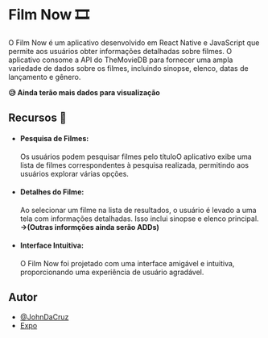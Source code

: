 
# Film Now 🎞️

O Film Now é um aplicativo desenvolvido em React Native e JavaScript que permite aos usuários obter informações detalhadas sobre filmes. O aplicativo consome a API do TheMovieDB para fornecer uma ampla variedade de dados sobre os filmes, incluindo sinopse, elenco, datas de lançamento e gênero.

**😥 Ainda terão mais dados para visualização**



## Recursos 🚀

- #### Pesquisa de Filmes: 
    Os usuários podem pesquisar filmes pelo títuloO aplicativo exibe uma lista de filmes correspondentes à pesquisa realizada, permitindo aos usuários explorar várias opções.

- #### Detalhes do Filme: 
    Ao selecionar um filme na lista de resultados, o usuário é levado a uma tela com informações detalhadas. Isso inclui sinopse e elenco principal. **->(Outras informções ainda serão ADDs)**

- #### Interface Intuitiva: 
    O Film Now foi projetado com uma interface amigável e intuitiva, proporcionando uma experiência de usuário agradável.
    
## Autor

- [@JohnDaCruz](https://github.com/JohnDaCruz)
- [Expo](https://docs.expo.dev/)

